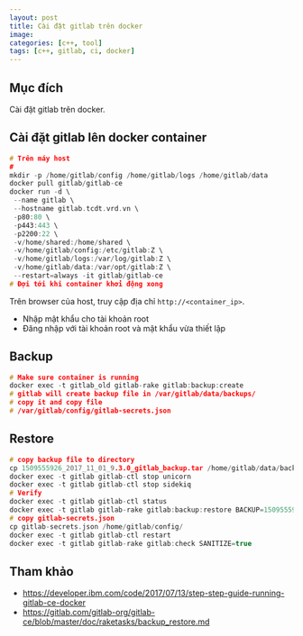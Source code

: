 ```yaml
---
layout: post
title: Cài đặt gitlab trên docker 
image: 
categories: [c++, tool]
tags: [c++, gitlab, ci, docker]
---
```


## Mục đích  
Cài đặt gitlab trên docker.  

## Cài đặt gitlab lên docker container  
```cpp
# Trên máy host 
#
mkdir -p /home/gitlab/config /home/gitlab/logs /home/gitlab/data
docker pull gitlab/gitlab-ce
docker run -d \
 --name gitlab \
 --hostname gitlab.tcdt.vrd.vn \
 -p80:80 \
 -p443:443 \
 -p2200:22 \
 -v/home/shared:/home/shared \
 -v/home/gitlab/config:/etc/gitlab:Z \
 -v/home/gitlab/logs:/var/log/gitlab:Z \
 -v/home/gitlab/data:/var/opt/gitlab:Z \
 --restart=always -it gitlab/gitlab-ce
# Đợi tới khi container khởi động xong 
```

Trên browser của host, truy cập địa chỉ `http://<container_ip>`. 
- Nhập mật khẩu cho tài khoản root
- Đăng nhập với tài khoản root và mật khẩu vừa thiết lập 

## Backup
```cpp
# Make sure container is running
docker exec -t gitlab_old gitlab-rake gitlab:backup:create
# gitlab will create backup file in /var/gitlab/data/backups/
# copy it and copy file
# /var/gitlab/config/gitlab-secrets.json
```

## Restore
```cpp
# copy backup file to directory
cp 1509555926_2017_11_01_9.3.0_gitlab_backup.tar /home/gitlab/data/backups/
docker exec -t gitlab gitlab-ctl stop unicorn
docker exec -t gitlab gitlab-ctl stop sidekiq
# Verify
docker exec -t gitlab gitlab-ctl status
docker exec -t gitlab gitlab-rake gitlab:backup:restore BACKUP=1509555926_2017_11_01_9.3.0
# copy gitlab-secrets.json
cp gitlab-secrets.json /home/gitlab/config/
docker exec -t gitlab gitlab-ctl restart
docker exec -t gitlab gitlab-rake gitlab:check SANITIZE=true

```

## Tham khảo  
- https://developer.ibm.com/code/2017/07/13/step-step-guide-running-gitlab-ce-docker
- https://gitlab.com/gitlab-org/gitlab-ce/blob/master/doc/raketasks/backup_restore.md


